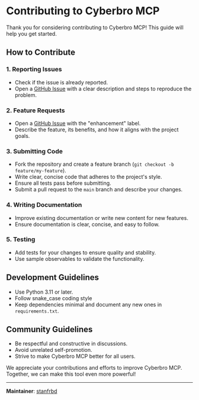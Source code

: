 # Contributing to Cyberbro MCP  

Thank you for considering contributing to Cyberbro MCP! This guide will help you get started.  

## How to Contribute  

### 1. Reporting Issues  
- Check if the issue is already reported.  
- Open a [GitHub Issue](https://github.com/stanfrbd/mcp-cyberbro/issues) with a clear description and steps to reproduce the problem.  

### 2. Feature Requests  
- Open a [GitHub Issue](https://github.com/stanfrbd/mcp-cyberbro/issues) with the "enhancement" label.  
- Describe the feature, its benefits, and how it aligns with the project goals.  

### 3. Submitting Code  
- Fork the repository and create a feature branch (`git checkout -b feature/my-feature`).  
- Write clear, concise code that adheres to the project's style.  
- Ensure all tests pass before submitting.  
- Submit a pull request to the `main` branch and describe your changes.  

### 4. Writing Documentation  
- Improve existing documentation or write new content for new features.  
- Ensure documentation is clear, concise, and easy to follow.  

### 5. Testing  
- Add tests for your changes to ensure quality and stability.  
- Use sample observables to validate the functionality.  

## Development Guidelines  
- Use Python 3.11 or later.  
- Follow snake_case coding style
- Keep dependencies minimal and document any new ones in `requirements.txt`.  

## Community Guidelines  
- Be respectful and constructive in discussions.  
- Avoid unrelated self-promotion.  
- Strive to make Cyberbro MCP better for all users.  

We appreciate your contributions and efforts to improve Cyberbro MCP. Together, we can make this tool even more powerful!  

---  
**Maintainer**: [stanfrbd](https://github.com/stanfrbd)  